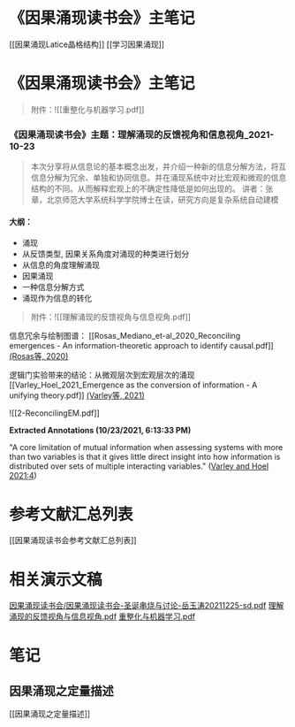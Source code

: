# 《因果涌现读书会》主笔记


[[因果涌现Latice晶格结构]] [[学习因果涌现]]

# 《因果涌现读书会》主笔记

> 附件：![[重整化与机器学习.pdf]]

### 《因果涌现读书会》主题：理解涌现的反馈视角和信息视角_2021-10-23

> 本次分享将从信息论的基本概念出发，并介绍一种新的信息分解方法，将互信息分解为冗余、单独和协同信息。并在涌现系统中对比宏观和微观的信息结构的不同。从而解释宏观上的不确定性降低是如何出现的。
> 讲者：张章，北京师范大学系统科学学院博士在读，研究方向是复杂系统自动建模



#### 大纲：
- 涌现
- 从反馈类型, 因果关系角度对涌现的种类进行划分
- 从信息的角度理解涌现
- 因果涌现
- 一种信息分解方式
- 涌现作为信息的转化

> 附件：![[理解涌现的反馈视角与信息视角.pdf]]

信息冗余与绘制图谱：
[[Rosas_Mediano_et-al_2020_Reconciling emergences - An information-theoretic approach to identify causal.pdf]]
[(Rosas等, 2020)](zotero://select/library/items/DLUMUQWH)

逻辑门实验带来的结论：从微观层次到宏观层次的涌现
[[Varley_Hoel_2021_Emergence as the conversion of information - A unifying theory.pdf]]
[(Varley等, 2021)](zotero://select/library/items/PCIPR929)


![[2-ReconcilingEM.pdf]]

**Extracted Annotations (10/23/2021, 6:13:33 PM)**

"A core limitation of mutual information when assessing systems with more than two variables is that it gives little direct insight into how information is distributed over sets of multiple interacting variables." ([Varley and Hoel 2021:4](zotero://open-pdf/library/items/TBM98MQM?page=4))


# 参考文献汇总列表

[[因果涌现读书会参考文献汇总列表]]

# 相关演示文稿



[因果涌现读书会/因果涌现读书会-圣诞串烧与讨论-岳玉涛20211225-sd.pdf](file:///Users/ethan/Documents/CoreFiles/StudyFile/因果涌现读书会/因果涌现读书会-圣诞串烧与讨论-岳玉涛20211225-sd.pdf)
[理解涌现的反馈视角与信息视角.pdf](file:///Users/ethan/Documents/CoreFiles/StudyFile/因果涌现读书会/理解涌现的反馈视角与信息视角.pdf)
[重整化与机器学习.pdf](file:///Users/ethan/Documents/CoreFiles/StudyFile/因果涌现读书会/重整化与机器学习.pdf)



# 笔记


## 因果涌现之定量描述

[[因果涌现之定量描述]]